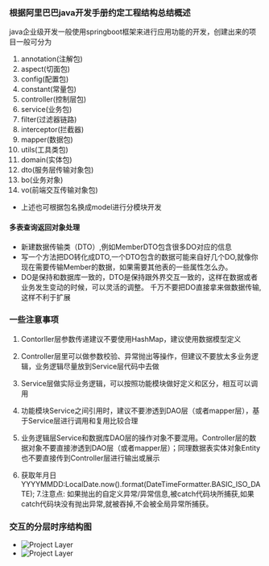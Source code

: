 ### 根据阿里巴巴java开发手册约定工程结构总结概述
java企业级开发一般使用springboot框架来进行应用功能的开发，创建出来的项目一般可分为
1. annotation(注解包)
2. aspect(切面包)
3. config(配置包)
4. constant(常量包)
5. controller(控制层包)
6. service(业务包)
7. filter(过滤器链路)
8. interceptor(拦截器)
9. mapper(数据包)
10. utils(工具类包)
11. domain(实体包)
12. dto(服务层传输对象包)
13. bo(业务对象)
14. vo(前端交互传输对象包)
- 上述也可根据包名换成model进行分模块开发
#### 多表查询返回对象处理
* 新建数据传输类（DTO）,例如MemberDTO包含很多DO对应的信息
* 写一个方法把DO转化成DTO,一个DTO包含的数据可能来自好几个DO,就像你现在需要传输Member的数据，如果需要其他表的一些属性怎么办。
* DO是保持和数据库一致的，DTO是保持跟外界交互一致的，这样在数据或者业务发生变动的时候，可以灵活的调整。
千万不要把DO直接拿来做数据传输,这样不利于扩展
### 一些注意事项
1. Contorller层参数传递建议不要使用HashMap，建议使用数据模型定义

2. Controller层里可以做参数校验、异常抛出等操作，但建议不要放太多业务逻辑，业务逻辑尽量放到Service层代码中去做

3. Service层做实际业务逻辑，可以按照功能模块做好定义和区分，相互可以调用

4. 功能模块Service之间引用时，建议不要渗透到DAO层（或者mapper层），基于Service层进行调用和复用比较合理

5. 业务逻辑层Service和数据库DAO层的操作对象不要混用。Controller层的数据对象不要直接渗透到DAO层（或者mapper层）；同理数据表实体对象Entity也不要直接传到Controller层进行输出或展示

6. 获取年月日YYYYMMDD:LocalDate.now().format(DateTimeFormatter.BASIC_ISO_DATE);
7.注意点: 如果抛出的自定义异常/异常信息,被catch代码块所捕获,如果catch代码块没有抛出异常,就被吞掉,不会被全局异常所捕获。
### 交互的分层时序结构图
- ![Project Layer](https://shitu-query-gz.gz.bcebos.com/2020-11-20/09/6e459d93fd6ee9f2?authorization=bce-auth-v1%2F7e22d8caf5af46cc9310f1e3021709f3%2F2020-11-20T01%3A12%3A54Z%2F300%2Fhost%2Fed0935c14bf188c092e015a24ed85b93cf620546a132ae50d629566197654854 "App Layer")
- ![Project Layer](https://shitu-query-gz.gz.bcebos.com/2020-11-20/09/99765d21c5c533f8?authorization=bce-auth-v1%2F7e22d8caf5af46cc9310f1e3021709f3%2F2020-11-20T01%3A18%3A33Z%2F300%2Fhost%2Fc47a9ce08fabc84562bf301c8d17cef17b4c63df30d95122077aec8a7fc873e3 "RPC Layer")
